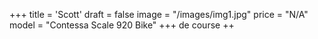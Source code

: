 +++
title = 'Scott'
draft = false
image = "/images/img1.jpg"
price = "N/A"
model = "Contessa Scale 920 Bike"
+++
de course ++